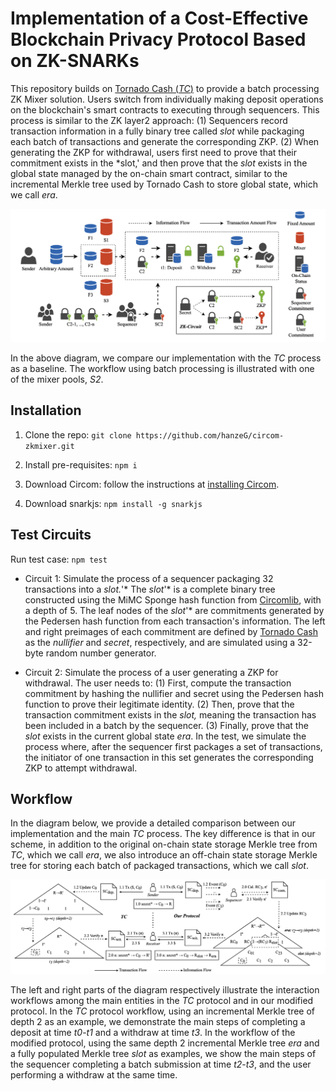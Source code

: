 # Implementation of a Cost-Effective Blockchain Privacy Protocol Based on ZK-SNARKs

This repository builds on [Tornado Cash (*TC*)](https://github.com/tornadocash/tornado-core.git) to provide a batch processing ZK Mixer solution. Users switch from individually making deposit operations on the blockchain's smart contracts to executing through sequencers. This process is similar to the ZK layer2 approach: (1) Sequencers record transaction information in a fully binary tree called *slot* while packaging each batch of transactions and generate the corresponding ZKP. (2) When generating the ZKP for withdrawal, users first need to prove that their commitment exists in the *slot,' and then prove that the *slot* exists in the global state managed by the on-chain smart contract, similar to the incremental Merkle tree used by Tornado Cash to store global state, which we call *era*.

![Workflow in TC and in the protocol after adopting SNARKs for batch processing](figure/lifecircle.png)

In the above diagram, we compare our implementation with the *TC* process as a baseline. The workflow using batch processing is illustrated with one of the mixer pools, *S2*.

## Installation

1. Clone the repo: `git clone https://github.com/hanzeG/circom-zkmixer.git`

2. Install pre-requisites: `npm i`

3. Download Circom: follow the instructions at [installing Circom](https://docs.circom.io/getting-started/installation/).

4. Download snarkjs: `npm install -g snarkjs`

## Test Circuits

Run test case: `npm test`

- Circuit 1: Simulate the process of a sequencer packaging 32 transactions into a *slot.*'* The *slot*'* is a complete binary tree constructed using the MiMC Sponge hash function from [Circomlib](https://github.com/iden3/circomlib), with a depth of 5. The leaf nodes of the *slot*'* are commitments generated by the Pedersen hash function from each transaction's information. The left and right preimages of each commitment are defined by [Tornado Cash](https://berkeley-defi.github.io/assets/material/Tornado%20Cash%20Whitepaper.pdf) as the *nullifier* and *secret*, respectively, and are simulated using a 32-byte random number generator.

- Circuit 2: Simulate the process of a user generating a ZKP for withdrawal. The user needs to: (1) First, compute the transaction commitment by hashing the nullifier and secret using the Pedersen hash function to prove their legitimate identity. (2) Then, prove that the transaction commitment exists in the *slot,* meaning the transaction has been included in a batch by the sequencer. (3) Finally, prove that the *slot* exists in the current global state *era*. In the test, we simulate the process where, after the sequencer first packages a set of transactions, the initiator of one transaction in this set generates the corresponding ZKP to attempt withdrawal.

## Workflow

In the diagram below, we provide a detailed comparison between our implementation and the main *TC* process. The key difference is that in our scheme, in addition to the original on-chain state storage Merkle tree from *TC*, which we call *era*, we also introduce an off-chain state storage Merkle tree for storing each batch of packaged transactions, which we call *slot*.

![Workflow Details](figure/reducing_cost.png)

The left and right parts of the diagram respectively illustrate the interaction workflows among the main entities in the *TC* protocol and in our modified protocol. In the *TC* protocol workflow, using an incremental Merkle tree of depth 2 as an example, we demonstrate the main steps of completing a deposit at time *t0*-*t1* and a withdraw at time *t3*. In the workflow of the modified protocol, using the same depth 2 incremental Merkle tree *era* and a fully populated Merkle tree *slot* as examples, we show the main steps of the sequencer completing a batch submission at time *t2*-*t3*, and the user performing a withdraw at the same time.